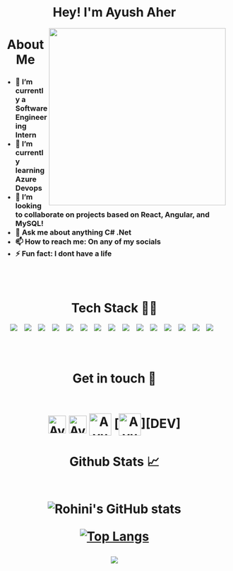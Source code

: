 <h1 align="center">Hey! I'm Ayush Aher </h1>

<img class="fit-picture" align="right"
     width="400" height="400"
     src="https://i.imgur.com/iigzIrT.png">
<h1 align="center">About Me</h1>

<!--
Here are some ideas to get you started:
-->

<h3>
  
- 🔭 I’m currently a Software Engineering Intern
- 🌱 I’m currently learning Azure Devops
- 👯 I’m looking to collaborate on projects based on React, Angular, and MySQL!
- 💬 Ask me about anything C# .Net  
- 📫 How to reach me: On any of my socials
- ⚡ Fun fact: I dont have a life
</h3>
<br />
<br>

<h1 align="center">Tech Stack 👩‍💻</h1>
<p align="center">
  <img src="https://img.shields.io/badge/django-092E20.svg?&style=for-the-badge&logo=django&logoColor=white" />&nbsp;&nbsp;&nbsp;
  <img src="https://img.shields.io/badge/python-3670A0?style=for-the-badge&logo=python&logoColor=ffdd54" />&nbsp;&nbsp;&nbsp;
  <img src="https://img.shields.io/badge/azure-3670A0?style=for-the-badge&logo=azuredevops&logoColor=ffdd54" />&nbsp;&nbsp;&nbsp;
  <img src="https://img.shields.io/badge/csharp-3670A0?style=for-the-badge&logo=csharp&logoColor=ffdd54" />&nbsp;&nbsp;&nbsp;
  <img src="https://img.shields.io/badge/bootstrap-563d7c.svg?&style=for-the-badge&logo=bootstrap&logoColor=white" />&nbsp;&nbsp;&nbsp;
  <img src="https://img.shields.io/badge/Sqlite-20639B.svg?&style=for-the-badge&logo=sqlite&logoColor=white" />&nbsp;&nbsp;&nbsp;
  <img src="https://img.shields.io/badge/javascript-%23323330.svg?style=for-the-badge&logo=javascript&logoColor=%23F7DF1E" />&nbsp;&nbsp;&nbsp;
  <img src="https://img.shields.io/badge/c++-%2300599C.svg?style=for-the-badge&logo=c%2B%2B&logoColor=white"/>&nbsp;&nbsp;&nbsp; 
  <img src="https://img.shields.io/badge/c-%2300599C.svg?style=for-the-badge&logo=c&logoColor=white"/>&nbsp;&nbsp;&nbsp; 
  <img src="https://img.shields.io/badge/css3-%231572B6.svg?style=for-the-badge&logo=css3&logoColor=white"/>&nbsp;&nbsp;&nbsp; 
  <img src="https://img.shields.io/badge/html5-%23E34F26.svg?style=for-the-badge&logo=html5&logoColor=white"/>&nbsp;&nbsp;&nbsp; 
  <img src="https://img.shields.io/badge/typescript-%23007ACC.svg?style=for-the-badge&logo=typescript&logoColor=white"/>&nbsp;&nbsp;&nbsp; 
  <img src="https://img.shields.io/badge/react-%2320232a.svg?style=for-the-badge&logo=react&logoColor=%2361DAFB"/>&nbsp;&nbsp;&nbsp; 
  <img src="https://img.shields.io/badge/MongoDB-%234ea94b.svg?style=for-the-badge&logo=mongodb&logoColor=white"/>&nbsp;&nbsp;&nbsp; 
  <img src="https://img.shields.io/badge/mysql-%2300f.svg?style=for-the-badge&logo=mysql&logoColor=white"/>&nbsp;&nbsp;&nbsp; 
</p>     

<br />
<br>


<h1 align="center">Get in touch 🤝
<br />
<br>

[<img align="center" alt="AyushAher | Linkedln" width="40px" src="https://cdn2.iconfinder.com/data/icons/social-media-2285/512/1_Linkedin_unofficial_colored_svg-512.png" />][linkedin]
[<img align="center" alt="AyushAher | Instagram" width="40px" src="https://cdn2.iconfinder.com/data/icons/social-media-2285/512/1_Instagram_colored_svg_1-512.png" />][instagram]
[<img align="center" alt="AyushAher | Gmail" width="50px" src="https://cdn4.iconfinder.com/data/icons/logos-brands-in-colors/48/google-gmail-512.png"/>][gmail]
[<img align="center" alt="AyushAher | DEV" width="50px" src="https://cdn4.iconfinder.com/data/icons/logos-and-brands/512/84_Dev_logo_logos-512.png"/>][DEV]

</h1>

<h1 align="center">Github Stats 📈
<br />
<br>     
     
     
![Rohini's GitHub stats](https://github-readme-stats.vercel.app/api?username=AyushAher&show_icons=true&theme=dark&count_private=true)      
     
[![Top Langs](https://github-readme-stats.vercel.app/api/top-langs/?username=AyushAher&layout=compact&theme=dark)](https://github.com/AyushAher/github-readme-stats)

<p align="center">
   <img src="https://komarev.com/ghpvc/?username=AyushAher&label=PROFILE+VIEWS&style=flat-square&color=blue")
</p>  
     

[linkedin]: https://www.linkedin.com/in/ayushaher118/
[instagram]: https://www.instagram.com/ayushaher118/
[gmail]: ayushaher118@gmail.com
